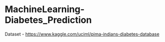 # MachineLearning-Diabetes_Prediction
Dataset - https://www.kaggle.com/uciml/pima-indians-diabetes-database
